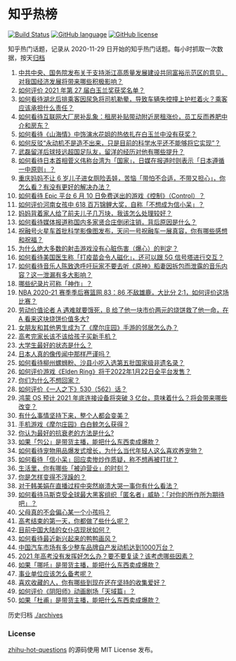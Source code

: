 # 知乎热榜
[![Build Status](https://github.com/ToWeLong/zhihu-hot-questions/workflows/CI/badge.svg)](https://github.com/ToWeLong/zhihu-hot-questions/actions)
[![GitHub language](https://img.shields.io/badge/language-golang-orange.svg)](https://golang.org/)
[![GitHub license](https://img.shields.io/github/license/ToWeLong/zhihu-hot-questions)](https://github.com/ToWeLong/zhihu-hot-questions/blob/main/LICENSE)

知乎热门话题，记录从 2020-11-29 日开始的知乎热门话题。每小时抓取一次数据，按天[归档](./archives)

<!-- BEGIN -->

1. [中共中央、国务院发布关于支持浙江高质量发展建设共同富裕示范区的意见，对我国经济发展将带来哪些积极影响？](https://www.zhihu.com/question/464319522)
1. [如何评价 2021 年第 27 届白玉兰奖获奖名单？](https://www.zhihu.com/question/464326311)
1. [如何看待湖北后排乘客因尿急将司机勒晕，导致车辆失控撞上护栏着火？乘客应该承担什么责任？](https://www.zhihu.com/question/463527409)
1. [如何看待互联网大厂房补乱象：租房补贴带动附近房租涨价，员工反而养肥中介和房东？](https://www.zhihu.com/question/464358170)
1. [如何看待《山海情》中饰演水花姐的热依扎在白玉兰中没有获奖？](https://www.zhihu.com/question/464344108)
1. [如何反驳“永动机不是造不出来，只是目前的科学水平还不能够将它实现”？](https://www.zhihu.com/question/459256609)
1. [武磊留洋后球技远超国足队友，留洋的经历对他有哪些提升？](https://www.zhihu.com/question/463808466)
1. [如何看待日本首相菅义伟称台湾为「国家」，日媒在报道时则表示「日本遵循一中原则」？](https://www.zhihu.com/question/464290695)
1. [重庆妈妈不让 6 岁儿子进女厕险丢娃，苦恼「带怕不合适，不带又担心」，你怎么看？有没有更好的解决办法？](https://www.zhihu.com/question/463835106)
1. [如何看待 Epic 平台 6 月 10 日免费送出的游戏《控制》（Control）？](https://www.zhihu.com/question/464360791)
1. [如何评价河南女孩中 618 百万锦鲤大奖，自称「不想成为信小呆」？](https://www.zhihu.com/question/464239351)
1. [妈妈背着家人给了前夫儿子几万块，我该怎么处理较好？](https://www.zhihu.com/question/463949860)
1. [如何看待媒体报道称国内多家贤合庄倒闭注销，背后原因是什么？](https://www.zhihu.com/question/464128187)
1. [祝融号火星车首批科学影像图发布，天问一号祝融车一展真容，你有哪些感想和祝福？](https://www.zhihu.com/question/464415137)
1. [为什么绝大多数的射击游戏没有心脏伤害（爆心）的判定？](https://www.zhihu.com/question/460567005)
1. [如何看待美国医生称「打疫苗会令人磁化」，还可以跟 5G 信号塔进行交互？](https://www.zhihu.com/question/464299413)
1. [如何看待音乐人陈致逸呼吁玩家不要去听《原神》稻妻因拆包而泄露的音乐内容？这一泄漏有多大影响？](https://www.zhihu.com/question/464281976)
1. [哪些纪录片可称「神作」？](https://www.zhihu.com/question/22613022)
1. [NBA 2020-21 赛季季后赛篮网 83：86 不敌雄鹿，大比分 2:1，如何评价这场比赛？](https://www.zhihu.com/question/464401399)
1. [劳动价值论者 A 遇难就要饿死，B 给了他一块市价两元的烧饼救了他一命，在 A 看来这块烧饼价值多大?](https://www.zhihu.com/question/463563215)
1. [女朋友和其他男生成为了《摩尔庄园》手游的邻居怎么办？](https://www.zhihu.com/question/463203335)
1. [高考完家长该不该给孩子买新手机？](https://www.zhihu.com/question/462324846)
1. [大学生最好的状态是什么？](https://www.zhihu.com/question/333711492)
1. [日本人真的像传闻中那样严谨吗？](https://www.zhihu.com/question/20347612)
1. [如何看待柳州螺蛳粉、沙县小吃入选第五批国家级非遗名录？](https://www.zhihu.com/question/464210259)
1. [如何评价游戏《Elden Ring》将于2022年1月22日全平台发售？](https://www.zhihu.com/question/464390332)
1. [你们为什么不想回家？](https://www.zhihu.com/question/38216038)
1. [如何评价《一人之下》530（562）话？](https://www.zhihu.com/question/464193183)
1. [鸿蒙 OS 预计 2021 年底连接设备将突破 3 亿台，意味着什么？将会带来哪些改变？](https://www.zhihu.com/question/463834577)
1. [有什么事情坚持下来，整个人都会变美？](https://www.zhihu.com/question/65684023)
1. [手机游戏《摩尔庄园》白白鲸怎么获得？](https://www.zhihu.com/question/463109213)
1. [你认为最好的抗衰老的方法是什么?](https://www.zhihu.com/question/24886476)
1. [如果「包公」是带货主播，能把什么东西卖成爆款？](https://www.zhihu.com/question/464037726)
1. [如何看待宠物用品爆发式增长，为什么当代年轻人这么喜欢养宠物？](https://www.zhihu.com/question/464312679)
1. [如何看待「信小呆」回应卖惨炒作质疑，称不想再被打扰？](https://www.zhihu.com/question/463236322)
1. [生活里，你有哪些「被迫营业」的时刻？](https://www.zhihu.com/question/453141675)
1. [你是怎样变得不浮躁的？](https://www.zhihu.com/question/264122691)
1. [对于韩美娟在直播过程中突然崩溃大哭一事你有什么看法？](https://www.zhihu.com/question/463914779)
1. [如何看待马斯克受全球最大黑客组织「匿名者」威胁：「对你的所作所为期待吧」？](https://www.zhihu.com/question/463674631)
1. [父母真的不会偏心某一个小孩吗？](https://www.zhihu.com/question/327609354)
1. [高考结束的第一天，你都做了些什么呢？](https://www.zhihu.com/question/463783438)
1. [目前中国大陆的女仆店现状如何？](https://www.zhihu.com/question/60687879)
1. [如何看待最近新兴起来的鸭鸭画风？](https://www.zhihu.com/question/463510531)
1. [中国汽车市场有多少整车品牌自产发动机达到1000万台？](https://www.zhihu.com/question/463411265)
1. [2021 年高考没有发挥好怎么办？要不要复读？该考虑哪些因素？](https://www.zhihu.com/question/463605201)
1. [如果「哪吒」是带货主播，能把什么东西卖成爆款？](https://www.zhihu.com/question/464054164)
1. [事业单位应该怎么备考呢？](https://www.zhihu.com/question/318250592)
1. [喜欢收藏的人，你有哪些到现在还在坚持的收集爱好？](https://www.zhihu.com/question/463153713)
1. [如何评价《阴阳师》动画剧场「天域篇」？](https://www.zhihu.com/question/463588518)
1. [如果「杜甫」是带货主播，能把什么东西卖成爆款？](https://www.zhihu.com/question/464065668)

<!-- END -->

历史归档 [./archives](./archives)


### License
[zhihu-hot-questions](https://github.com/towelong/zhihu-hot-questions) 的源码使用 MIT License 发布。